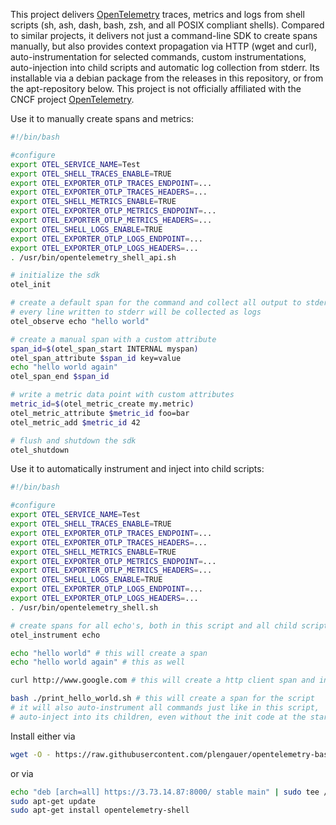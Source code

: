 This project delivers [OpenTelemetry](https://opentelemetry.io/) traces, metrics and logs from shell scripts (sh, ash, dash, bash, zsh, and all POSIX compliant shells). Compared to similar projects, it delivers not just a command-line SDK to create spans manually, but also provides context propagation via HTTP (wget and curl), auto-instrumentation for selected commands, custom instrumentations, auto-injection into child scripts and automatic log collection from stderr. Its installable via a debian package from the releases in this repository, or from the apt-repository below. This project is not officially affiliated with the CNCF project [OpenTelemetry](https://opentelemetry.io/).

Use it to manually create spans and metrics:
```bash
#!/bin/bash

#configure
export OTEL_SERVICE_NAME=Test
export OTEL_SHELL_TRACES_ENABLE=TRUE
export OTEL_EXPORTER_OTLP_TRACES_ENDPOINT=...
export OTEL_EXPORTER_OTLP_TRACES_HEADERS=...
export OTEL_SHELL_METRICS_ENABLE=TRUE
export OTEL_EXPORTER_OTLP_METRICS_ENDPOINT=...
export OTEL_EXPORTER_OTLP_METRICS_HEADERS=...
export OTEL_SHELL_LOGS_ENABLE=TRUE
export OTEL_EXPORTER_OTLP_LOGS_ENDPOINT=...
export OTEL_EXPORTER_OTLP_LOGS_HEADERS=...
. /usr/bin/opentelemetry_shell_api.sh

# initialize the sdk
otel_init

# create a default span for the command and collect all output to stderr as logs
# every line written to stderr will be collected as logs
otel_observe echo "hello world"

# create a manual span with a custom attribute
span_id=$(otel_span_start INTERNAL myspan)
otel_span_attribute $span_id key=value
echo "hello world again"
otel_span_end $span_id

# write a metric data point with custom attributes
metric_id=$(otel_metric_create my.metric)
otel_metric_attribute $metric_id foo=bar
otel_metric_add $metric_id 42

# flush and shutdown the sdk
otel_shutdown
```

Use it to automatically instrument and inject into child scripts:
```bash
#!/bin/bash

#configure 
export OTEL_SERVICE_NAME=Test
export OTEL_SHELL_TRACES_ENABLE=TRUE
export OTEL_EXPORTER_OTLP_TRACES_ENDPOINT=...
export OTEL_EXPORTER_OTLP_TRACES_HEADERS=...
export OTEL_SHELL_METRICS_ENABLE=TRUE
export OTEL_EXPORTER_OTLP_METRICS_ENDPOINT=...
export OTEL_EXPORTER_OTLP_METRICS_HEADERS=...
export OTEL_SHELL_LOGS_ENABLE=TRUE
export OTEL_EXPORTER_OTLP_LOGS_ENDPOINT=...
export OTEL_EXPORTER_OTLP_LOGS_HEADERS=...
. /usr/bin/opentelemetry_shell.sh

# create spans for all echo's, both in this script and all child scripts
otel_instrument echo

echo "hello world" # this will create a span
echo "hello world again" # this as well

curl http://www.google.com # this will create a http client span and inject w3c tracecontext

bash ./print_hello_world.sh # this will create a span for the script
# it will also auto-instrument all commands just like in this script,
# auto-inject into its children, even without the init code at the start
```

Install either via
```bash
wget -O - https://raw.githubusercontent.com/plengauer/opentelemetry-bash/main/INSTALL.sh | sh -E
```
or via
```bash
echo "deb [arch=all] https://3.73.14.87:8000/ stable main" | sudo tee /etc/apt/sources.list.d/example.list
sudo apt-get update
sudo apt-get install opentelemetry-shell
```


